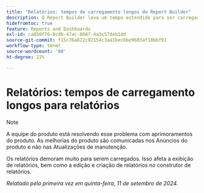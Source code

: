 ```yaml
---
title: "Relatórios: tempos de carregamento longos do Report Builder"
description: O Report Builder leva um tempo estendido para ser carregado, em alguns casos até um minuto.
hidefromtoc: true
feature: Reports and Dashboards
exl-id: ca850f76-8cdb-47ac-8687-4a3c57deb1dd
source-git-commit: f15c76a622c02154c3aa1bec6be9603af18bbf91
workflow-type: tm+mt
source-wordcount: '80'
ht-degree: 22%

---
```


# Relatórios: tempos de carregamento longos para relatórios

>[!NOTE]
>A equipe do produto está resolvendo esse problema com aprimoramentos do produto. As melhorias do produto são comunicadas nos Anúncios do produto e não nas Atualizações de manutenção.

Os relatórios demoram muito para serem carregados. Isso afeta a exibição de relatórios, bem como a edição e criação de relatórios no construtor de relatórios.

_Relatado pela primeira vez em quinta-feira, 11 de setembro de 2024._
